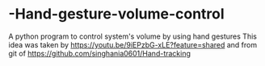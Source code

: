 # -Hand-gesture-volume-control
A python program to control system's volume by using hand gestures
This idea was taken by https://youtu.be/9iEPzbG-xLE?feature=shared  and from git of https://github.com/singhania0601/Hand-tracking
